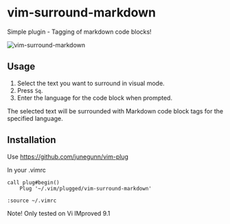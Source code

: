 # vim-surround-markdown
Simple plugin - Tagging of markdown code blocks!

![vim-surround-markdown](https://github.com/user-attachments/assets/63fe592f-308c-4c8d-bc3c-bdee3442656f)

## Usage

1. Select the text you want to surround in visual mode.
2. Press `Sq`.
3. Enter the language for the code block when prompted.

The selected text will be surrounded with Markdown code block tags for the specified language.

## Installation
Use https://github.com/junegunn/vim-plug

In your .vimrc

```code
call plug#begin()
    Plug '~/.vim/plugged/vim-surround-markdown'
```

```code
:source ~/.vimrc
```

Note! Only tested on Vi IMproved 9.1

